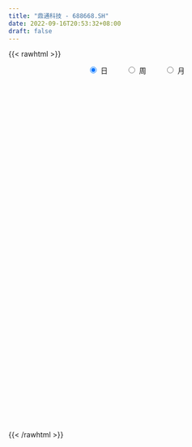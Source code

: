 ```yaml
---
title: "鼎通科技 - 688668.SH"
date: 2022-09-16T20:53:32+08:00
draft: false
---
```

{{< rawhtml >}}
    <div style="text-align: center">
        <label style="padding: 1rem;"><input style="margin-right: .5rem" type="radio" name="period" value="D" checked onclick="period_change(this)">日</label>
        <label style="padding: 1rem;"><input style="margin-right: .5rem" type="radio" name="period" value="W" onclick="period_change(this)">周</label>
        <label style="padding: 1rem;"><input style="margin-right: .5rem" type="radio" name="period" value="M" onclick="period_change(this)">月</label>
    </div>
    <div id="chart" style="height: 700px;"></div> 
    <script type="text/javascript">
        const D_v = [145122.65,93585.83,62019.54,53162.4,34388.69,33060.79,30706.55,27018.49,20507.28,26246.26,33370.09,24037.16,24229.7,14484.3,20289.39,13429.51,15508.0,17432.18,18659.16,14167.58,14327.51,11096.81,10572.85,12811.84,10225.63,12090.69,8322.23,6917.54,8789.39,15206.15,15640.57,9820.83,8409.15,6568.15,6317.86,6107.04,6358.06,7517.74,7325.79,15911.04,9802.06,18088.94,18928.73,11488.07,12019.08,10385.95,14439.48,19544.04,20150.3,13022.64,12004.23,7930.29,5377.36,5796.93,4470.65,4436.09,6532.77,5084.19,8652.08,6428.6,8062.96,4140.53,4553.81,4393.25,7977.29,4717.38,3339.2,5134.56,8663.01,5322.17,3971.37,7231.64,3795.81,4719.77,3887.78,2841.39,2925.89,5851.5,25486.78,19701.55,7102.54,6532.18,6865.94,5963.09,9500.52,10792.06,14017.15,9067.14,8237.8,25553.36,16052.08,39774.68,26230.24,18526.12,23816.44,25048.39,13053.99,12870.87,11890.29,22683.59,13143.89,15862.34,8919.2,22641.07,10718.96,21252.58,14189.07,35474.57,25895.71,18327.47,14526.64,14709.38,11309.69,11596.36,22505.4,9703.03,10993.06,7054.02,7285.58,21389.52,14941.16,10942.7,10616.87,10091.62,16691.9,18478.14,14959.39,17195.78,17051.58,13470.56,18497.08,32105.63,43637.21,34595.19,35136.75,24756.4,22284.56,20551.31,12650.14,13550.14,7755.48,14970.24,15998.33,12828.78,9951.4,12278.96,11228.13,7830.85,18542.91,19820.72,13673.38,15723.0,7711.92,7332.79,5551.98,7839.48,9493.18,4558.2,4493.11,3417.83,8165.81,7041.98,4899.98,4846.31,9803.19,5703.56,4219.94,6341.74,4414.35,11317.23,15234.55,5768.35,3183.78,4128.56,3267.43,2755.55,3199.74,4552.65,2840.84,3448.09,4337.84,2591.6,4615.16,4898.6,5564.18,4688.57,5975.94,3992.74,2856.11,3791.63,4350.22,3122.27,5560.82,5697.64,4487.38,3673.83,5900.92,14543.02,15053.74,10994.88,16329.78,9394.91,11837.87,5412.24,3446.64,6362.14,3752.52,10147.41,15243.7,6156.11,7650.6,5904.77,4262.52,5530.0,5707.95,9810.27,10905.31,45897.75,42424.7,35648.93,30711.32,16405.24,20584.08,23688.42,20387.94,20541.41,28340.84,18148.81,25800.96,15523.43,15563.99,11533.33,18903.22,30535.51,16029.33,10648.38,16910.04,10441.29,12923.36,6429.53,6583.52,6377.4,9356.18,7842.58,6807.15,22913.91,22170.73,13879.56,19931.73,15272.69,19105.55,15864.8,14426.7,10381.91,18647.99,15274.03,10723.26,9614.62,15440.52,16210.59,18797.91,14205.17,11709.6,12996.4,8926.6,8586.94,7517.51,7018.87,4860.18,8886.78,5755.1,7617.21,12498.76,26859.06,12444.56,18695.47,10942.95,5863.36,7784.85,15228.0,9580.71,7095.24,7033.06,10103.38,8578.66,4715.25,5521.63,9962.86,7398.79,7143.56,9423.79,8866.41,8449.81,11852.18,11444.62,9119.71,13563.82,8513.8,9766.13,16184.95,8102.19,6084.75,6046.25,5119.93,4781.18,5169.48,3958.79,3569.42,3927.98,6219.78,5785.75,4991.01,5884.12,5186.54,14279.23,9299.11,8797.03,5186.57,9001.27,11568.65,12829.38,8650.15,8481.99,7872.96,10659.15,8739.79,8694.79,5524.77,9291.93,11522.12,6156.28,5409.8,7610.72,9037.95,9992.47,6487.72,8282.32,8802.27,7277.07,5158.99,5358.84,7955.99,9579.29,10296.89,10636.03,7736.94,7837.9,8884.57,8577.67,10342.46,18987.32,16036.17,10826.53,6533.79,20232.51,10007.97,9547.52,7765.09,9275.58,5529.49,10176.25,10162.3,7035.4,16752.3,21960.78,9254.19,12184.06,15429.27,16138.9,15440.69,8305.38,8002.41,8792.49,5912.68,6597.2,13561.11,9313.91,14756.6,10791.65,13750.34,12847.62,5937.15,5796.84,7023.61,4658.82,6651.11,4967.06,6530.87,6429.81,9442.61,9204.63,9961.01,18095.39,20717.48,11647.13,14729.24,9802.06,6070.34,6482.72,5414.98,8961.7,11101.34,12922.21,7353.58,8573.29,6876.57,7423.81,12331.52,11183.99,7069.21,13569.44,9325.49,9290.82,10540.87,8732.8,5886.54,11814.5,7249.47,5386.46,5890.96,5225.97,4911.05,15290.68,10574.3]
const D_histogram = [0.0,-0.4141766382,-0.815130111,-1.1944917194,-1.4541095754,-1.6606793352,-1.6770724335,-1.5817101001,-1.4132284046,-1.16751372,-0.8702089545,-0.6901019745,-0.6072753355,-0.4792517304,-0.4701936535,-0.4361866589,-0.4364703125,-0.3168381458,-0.132699657,0.0033858473,0.1475216691,0.2288226002,0.3036087988,0.3180069794,0.3211553138,0.3737913412,0.4091617174,0.4226272859,0.3983580224,0.4943913373,0.5575586727,0.5266210468,0.4760505547,0.4192077723,0.3566289132,0.3382329914,0.3304927528,0.3699270911,0.4634607838,0.5498436771,0.5551254421,0.6254569704,0.6197670806,0.6176446219,0.6273106885,0.5601043089,0.5733212222,0.6151628541,0.583282041,0.4895808387,0.3245518639,0.1642088768,0.0812045255,0.0355244372,0.0008740696,-0.0001597567,0.0441818852,0.0653992288,0.1040465891,0.1424211715,0.1157472058,0.0858126207,0.0347863264,0.0082354699,-0.034786772,-0.0800547863,-0.1024769164,-0.1066180116,-0.0509775734,0.0035943046,0.0482457232,0.0523196952,0.0478584676,0.0088162025,-0.0268998617,-0.0368995166,-0.0525085068,-0.0119831425,0.1656518452,0.2204239039,0.2318284714,0.2296029681,0.1967297476,0.1586855463,0.1656198323,0.101087396,0.0989362931,0.0808886792,0.1072460017,0.1655529381,0.2098189204,0.3739499764,0.3874119293,0.3074014259,0.3401383063,0.3651086774,0.3275486386,0.2890324051,0.2570207584,0.1338136893,0.0629854413,0.0464255468,-0.0291696772,0.0211681911,0.0367087061,0.1329252035,0.1537456678,0.2439301768,0.3269965966,0.3137097429,0.3095732884,0.2015551814,0.0846833008,-0.0171262841,-0.217076318,-0.322696315,-0.4529027135,-0.486000532,-0.5019767326,-0.3271885473,-0.2307883589,-0.212936581,-0.1745684891,-0.2206811065,-0.1132459719,-0.112140479,-0.0587818518,0.001690497,0.0577040855,0.1097696952,0.1404268197,0.3031571656,0.5617830801,0.8701437007,1.3963837656,1.5912664332,1.6297118311,1.4552473598,1.2278306866,1.0880285941,0.9409818959,0.7987872218,0.8777800051,0.763158969,0.4899722908,0.0942278229,-0.232081881,-0.321737989,0.1329331221,0.4432386868,0.3541350392,0.2036244753,0.0054585643,-0.2134774048,-0.2656276447,-0.453045899,-0.7054556934,-0.8242171517,-0.8740805516,-0.8876410346,-1.0799301004,-1.0641001501,-1.0221670869,-1.0281974137,-0.7055281104,-0.5705818103,-0.5590702883,-0.6638214642,-0.7527530241,-0.8904855564,-0.9876526952,-0.9907845518,-1.0193465626,-1.0721524926,-0.9530618731,-0.816454379,-0.6601280872,-0.6378934357,-0.564761245,-0.5714021731,-0.5389626776,-0.5482326503,-0.6138186613,-0.5330904013,-0.5155581186,-0.331248806,-0.3097752363,-0.3193078116,-0.2972691798,-0.3682391801,-0.2044896925,-0.0504356792,0.1687144889,0.2629923477,0.3800365467,0.4271290431,0.5041543606,0.8519393116,1.1769502593,1.4309525391,1.3360536483,1.1035337864,1.0707601489,0.9078286658,0.7125466138,0.6223871468,0.5031450391,0.6592344353,0.7746329437,0.6927008702,0.7546453252,0.6854597003,0.5738012271,0.556215256,0.5015197696,0.562496898,0.7214911163,1.272089532,1.6662327937,2.1541955536,2.0680341493,1.9689941877,1.8804552443,1.3540444386,0.7895678595,0.321559214,-0.2715062491,-0.5551440492,-0.8080321724,-0.9544345517,-1.1920841814,-1.339010092,-1.6218965067,-1.9497763222,-1.9108918599,-1.8446644333,-1.5269937045,-1.2365651979,-0.9041421649,-0.726689144,-0.5991312426,-0.5790054971,-0.6648802746,-0.6905616473,-0.7751503261,-0.3914058292,-0.0166940259,0.2657427503,0.7027609028,0.7992564346,0.7762707711,0.8935359813,0.8805638227,0.6659335887,0.6645787758,0.3870241288,0.1721060136,-0.0182057041,-0.2124327847,-0.6307443535,-0.7219706204,-0.5111373253,-0.3729459652,-0.4130383371,-0.6403281185,-0.912224839,-0.8466652833,-0.8148851659,-0.7204848845,-0.8517944072,-0.8292082778,-0.8824032729,-1.0542396836,-1.2124462645,-1.2412866896,-1.3187190023,-1.3723179405,-1.2601749493,-1.003120467,-0.8655382867,-0.702779434,-0.4022589614,-0.2963487826,0.0254077412,0.1119777969,0.2307772136,0.3521747169,0.4367634601,0.3403272152,0.1838472885,0.0453803045,-0.1646241848,-0.3589434013,-0.439891141,-0.2454227092,-0.1068583322,-0.0639605932,-0.093338667,0.0845383838,0.4179013574,0.5916139129,0.6822475677,0.7770441414,0.8849402875,0.8829693812,0.7764034254,0.7063753043,0.6140843365,0.6050898361,0.6876014604,0.5560932909,0.3101079734,0.111134254,0.103689767,-0.2392121049,-0.5179426394,-0.6155771905,-0.5829722719,-0.3970023087,0.0919535927,0.4329053772,0.5652282646,0.5540945107,0.4842745016,0.2219595989,-0.0711810873,-0.1230537931,-0.3525565374,-0.0053690046,0.2275162649,0.3466761785,0.3313589935,0.4124058747,0.529518019,0.6261511888,0.6875013225,0.9063867513,0.9526487145,0.9422767704,0.8826785093,0.7901476995,0.6787487646,0.3741069631,0.1057748282,0.2211943116,0.2687296984,0.211900025,0.1515029235,0.2620837997,0.5729917411,0.9950474171,1.0437316949,0.8675029139,0.6322306408,0.7690656528,0.7128368071,0.5350076556,0.275662786,0.1307166555,0.0545629981,0.0170985742,-0.0892795307,-0.1335158382,0.1701451653,0.2505296157,0.2582977148,0.1308488097,-0.3659771897,-0.3220527065,-0.1124343833,-0.0643271281,-0.1715194362,0.0071220167,0.1864208115,0.1310312325,0.1972681522,0.0760784503,0.3190345348,0.7231600023,0.7919317025,0.9878009141,0.9681009471,0.896990095,0.995726687,0.961816849,0.7447966775,0.5605316639,0.5302614813,0.475636954,0.6608831556,0.6668083424,0.4302346875,-0.1760169664,-0.7954461581,-1.2969528548,-1.2804873738,-1.091750371,-0.8088242677,-0.7198046568,-0.9889205029,-1.1898167836,-1.0864605021,-0.8170444585,-0.6293904432,-0.8549357662,-1.0672328611,-0.9864397478,-1.1897993288,-1.4966231177,-1.7422254524,-1.8413503419,-1.8226803134,-1.9484504626,-1.825696133,-1.5692288046,-1.3402906958,-1.0105567378,-0.6964454939,-0.5276205394,-0.453038509,-0.3044716408,-0.2129913501,-0.4583540546,-0.5205831464]
const D_fast = [0.0,-0.5177207977,-1.1224567982,-1.8004413366,-2.4235865864,-3.04532618,-3.4809873866,-3.7810525783,-3.965877984,-4.0120417293,-3.9322892025,-3.9247077161,-3.993699911,-3.9854892384,-4.0939795749,-4.1690192451,-4.2784204767,-4.2379978465,-4.0870342719,-3.9501023058,-3.7690860668,-3.6305794855,-3.4798910873,-3.3859911618,-3.3025539989,-3.1564701363,-3.0188093307,-2.8996869408,-2.8243666986,-2.6047355494,-2.4021785458,-2.3014609101,-2.2330187634,-2.1850596028,-2.1584812336,-2.0923189075,-2.0174359579,-1.8855198468,-1.6761209582,-1.4522771456,-1.3082140201,-1.0815182492,-0.9322663689,-0.7799776721,-0.6134839334,-0.5406642357,-0.3841170169,-0.1884846715,-0.0745449744,-0.045850967,-0.1297419758,-0.2490327437,-0.3117359636,-0.3485349426,-0.3829667929,-0.3840405583,-0.328653445,-0.2910862943,-0.2264272867,-0.1524474115,-0.1501845757,-0.1586660056,-0.2009957183,-0.2254877073,-0.2772066422,-0.3424883531,-0.3905297123,-0.4213253104,-0.3784292655,-0.3229588114,-0.266245962,-0.2490920661,-0.2415886769,-0.2784268913,-0.3208679209,-0.340092455,-0.368828572,-0.3312989933,-0.1122510442,-0.0023730096,0.0669886758,0.1221639145,0.138473131,0.1401003162,0.1884395602,0.149178973,0.1717619434,0.1739364992,0.2271053221,0.3268004931,0.4235212055,0.6811397556,0.7914546908,0.7882945439,0.9060660009,1.0223135413,1.0666406622,1.10038253,1.1326260728,1.042872426,0.9877905384,0.9828370305,0.8999493873,0.9555793034,0.9802969949,1.1097447931,1.1690016745,1.3201687276,1.4849842966,1.5501248786,1.6233817463,1.5657524346,1.4700513792,1.3639602232,1.1097411099,0.9234470341,0.6800149572,0.5254170057,0.383946622,0.4769376704,0.5156407691,0.4802584017,0.4749843714,0.3737014774,0.452825119,0.4258954922,0.4645586565,0.5254536295,0.5958932394,0.6754012729,0.7411651023,0.9796847396,1.3787564242,1.9046529699,2.7799889762,3.3726882521,3.8185616078,4.0079089764,4.0874499749,4.219655031,4.3078538067,4.3653559381,4.6637937226,4.7399624288,4.5892688233,4.2170813111,3.8327511369,3.6626605317,4.1505649233,4.5716801597,4.5711102719,4.4715058268,4.274704557,4.0023992367,3.8838420856,3.5831623565,3.1543886388,2.8295728926,2.5611893548,2.3257186131,1.8634470222,1.613251935,1.3996432265,1.1365635462,1.2828508219,1.2751516695,1.1468956194,0.8761890774,0.5990692615,0.2387153401,-0.1053649725,-0.3561929671,-0.6395916185,-0.9604356716,-1.0796105204,-1.1471166211,-1.155822351,-1.2930610585,-1.3611191791,-1.5106106504,-1.6129118243,-1.7592399596,-1.9782806359,-2.0308249762,-2.1421822232,-2.0406851121,-2.0966553514,-2.1860148797,-2.2382935428,-2.4013233382,-2.2886962737,-2.1472511802,-1.8859223898,-1.7258964442,-1.5138431085,-1.3599683513,-1.1569044436,-0.5961346647,0.0231138477,0.6348542623,0.8739687836,0.9173323683,1.152248768,1.2162744514,1.1991290528,1.2645663725,1.2711105246,1.5920085296,1.9010652739,1.992308418,2.2429142043,2.3450935045,2.376885338,2.4983531809,2.569037637,2.7706389899,3.1100059873,3.9786267859,4.789328246,5.8158398943,6.2466870273,6.6398956127,7.0214704803,6.8335707843,6.4664861701,6.0788673281,5.4179253027,4.9955014903,4.540605324,4.1555943068,3.6199236317,3.1382451981,2.4498846567,1.6345607607,1.195722258,0.8007835763,0.736705879,0.7179930861,0.8243805779,0.8201613128,0.7979364035,0.6733107748,0.4212159287,0.222894144,-0.0554821162,0.2304109234,0.6009492202,0.9498216839,1.5625300622,1.8588397026,2.029921732,2.3705709375,2.5777397345,2.5295928977,2.6943827788,2.5135841639,2.3416925521,2.1468294084,1.8994941316,1.3234964745,1.0517775525,1.1348265162,1.179781385,1.0364294288,0.6490576178,0.1491046876,0.0029979225,-0.1689432516,-0.2546641914,-0.5989223158,-0.7836382558,-1.0574340692,-1.4928304008,-1.9541485478,-2.2933106453,-2.7004227086,-3.097101132,-3.3000018781,-3.2937275125,-3.3725299039,-3.3854659097,-3.1855101774,-3.1536871942,-2.8255787351,-2.7110142303,-2.5345205102,-2.3250793277,-2.1312997194,-2.1426541606,-2.2531722651,-2.380294173,-2.6314547085,-2.9155097753,-3.1064303003,-2.9733175458,-2.8614677518,-2.8345601611,-2.8872729016,-2.688261255,-2.250422942,-1.9288069083,-1.6676113616,-1.3785537525,-1.0494225345,-0.8306510955,-0.7431161949,-0.6365504899,-0.5753203736,-0.433042415,-0.1786304256,-0.1711152723,-0.3395735965,-0.5107637525,-0.4922857977,-0.8949906959,-1.3032068902,-1.5547357389,-1.6678738882,-1.5811545022,-1.0692102027,-0.6200320739,-0.3464021203,-0.2190122465,-0.1677636303,-0.3745886332,-0.6855245912,-0.7681607453,-1.085802624,-0.7399573423,-0.4501930066,-0.2443640483,-0.176841485,0.0073068649,0.2567985139,0.5099694809,0.7431949453,1.1886770618,1.4731012038,1.6982984522,1.8593698184,1.9643759335,2.0226641898,1.8115491291,1.5696607011,1.7403787624,1.8550965739,1.8512419067,1.8287205361,2.0048223622,2.4589782388,3.1297957691,3.4394129707,3.4800599181,3.4028453052,3.7319467304,3.8539270865,3.8098498489,3.6194206758,3.5071537091,3.4446408012,3.411451021,3.2827530333,3.2051377663,3.5513350612,3.6943519154,3.7666944432,3.6719577406,3.0836374438,3.0470487503,3.2285584776,3.2605839509,3.1105117838,3.2909337408,3.5168377385,3.4942059676,3.6097599253,3.507589836,3.8303045543,4.4152200223,4.6819746481,5.1247940882,5.347119358,5.5002560296,5.8479242934,6.0544686676,6.0236476655,5.9795155679,6.0818107557,6.1460954668,6.4965624574,6.6691897297,6.5401747467,5.8899188512,5.07162812,4.2458832095,3.9422268471,3.8580262572,3.9387462935,3.8478147403,3.3314687685,2.8331182918,2.6648594477,2.7300143768,2.7603207813,2.3210415167,1.8419362066,1.6761193829,1.1753099697,0.4943304013,-0.1868282964,-0.7462907714,-1.1832908213,-1.7961735861,-2.1298432897,-2.2656831625,-2.3718177276,-2.2947229541,-2.1547230836,-2.1178032639,-2.1564808609,-2.0840319028,-2.0457994496,-2.4057506677,-2.5981255461]
const D_slow = [0.0,-0.1035441595,-0.3073266873,-0.6059496171,-0.969477011,-1.3846468448,-1.8039149532,-2.1993424782,-2.5526495793,-2.8445280093,-3.062080248,-3.2346057416,-3.3864245755,-3.5062375081,-3.6237859214,-3.7328325862,-3.8419501643,-3.9211597007,-3.954334615,-3.9534881531,-3.9166077359,-3.8594020858,-3.7834998861,-3.7039981412,-3.6237093128,-3.5302614775,-3.4279710481,-3.3223142266,-3.222724721,-3.0991268867,-2.9597372185,-2.8280819568,-2.7090693181,-2.6042673751,-2.5151101468,-2.4305518989,-2.3479287107,-2.2554469379,-2.139581742,-2.0021208227,-1.8633394622,-1.7069752196,-1.5520334495,-1.397622294,-1.2407946219,-1.1007685446,-0.9574382391,-0.8036475256,-0.6578270153,-0.5354318057,-0.4542938397,-0.4132416205,-0.3929404891,-0.3840593798,-0.3838408624,-0.3838808016,-0.3728353303,-0.3564855231,-0.3304738758,-0.2948685829,-0.2659317815,-0.2444786263,-0.2357820447,-0.2337231772,-0.2424198702,-0.2624335668,-0.2880527959,-0.3147072988,-0.3274516922,-0.326553116,-0.3144916852,-0.3014117614,-0.2894471445,-0.2872430939,-0.2939680593,-0.3031929384,-0.3163200651,-0.3193158508,-0.2779028895,-0.2227969135,-0.1648397956,-0.1074390536,-0.0582566167,-0.0185852301,0.022819728,0.048091577,0.0728256502,0.09304782,0.1198593205,0.161247555,0.2137022851,0.3071897792,0.4040427615,0.480893118,0.5659276946,0.6572048639,0.7390920236,0.8113501249,0.8756053144,0.9090587368,0.9248050971,0.9364114838,0.9291190645,0.9344111123,0.9435882888,0.9768195897,1.0152560066,1.0762385508,1.1579877,1.2364151357,1.3138084578,1.3641972532,1.3853680784,1.3810865074,1.3268174279,1.2461433491,1.1329176707,1.0114175377,0.8859233546,0.8041262177,0.746429128,0.6931949828,0.6495528605,0.5943825839,0.5660710909,0.5380359712,0.5233405082,0.5237631325,0.5381891539,0.5656315777,0.6007382826,0.676527574,0.816973344,1.0345092692,1.3836052106,1.7814218189,2.1888497767,2.5526616166,2.8596192883,3.1316264368,3.3668719108,3.5665687163,3.7860137175,3.9768034598,4.0992965325,4.1228534882,4.0648330179,3.9843985207,4.0176318012,4.1284414729,4.2169752327,4.2678813515,4.2692459926,4.2158766414,4.1494697303,4.0362082555,3.8598443322,3.6537900443,3.4352699064,3.2133596477,2.9433771226,2.6773520851,2.4218103134,2.1647609599,1.9883789323,1.8457334798,1.7059659077,1.5400105416,1.3518222856,1.1292008965,0.8822877227,0.6345915847,0.3797549441,0.1117168209,-0.1265486473,-0.3306622421,-0.4956942639,-0.6551676228,-0.7963579341,-0.9392084773,-1.0739491467,-1.2110073093,-1.3644619746,-1.497734575,-1.6266241046,-1.7094363061,-1.7868801152,-1.8667070681,-1.941024363,-2.033084158,-2.0842065812,-2.096815501,-2.0546368787,-1.9888887918,-1.8938796552,-1.7870973944,-1.6610588042,-1.4480739763,-1.1538364115,-0.7960982767,-0.4620848647,-0.1862014181,0.0814886191,0.3084457856,0.486582439,0.6421792257,0.7679654855,0.9327740943,1.1264323302,1.2996075478,1.4882688791,1.6596338042,1.803084111,1.9421379249,2.0675178673,2.2081420919,2.3885148709,2.7065372539,3.1230954523,3.6616443407,4.1786528781,4.670901425,5.1410152361,5.4795263457,5.6769183106,5.7573081141,5.6894315518,5.5506455395,5.3486374964,5.1100288585,4.8120078131,4.4772552901,4.0717811634,3.5843370829,3.1066141179,2.6454480096,2.2636995835,1.954558284,1.7285227428,1.5468504568,1.3970676461,1.2523162719,1.0860962032,0.9134557914,0.7196682099,0.6218167526,0.6176432461,0.6840789337,0.8597691594,1.059583268,1.2536509608,1.4770349561,1.6971759118,1.863659309,2.029804003,2.1265600351,2.1695865385,2.1650351125,2.1119269163,1.954240828,1.7737481729,1.6459638415,1.5527273502,1.4494677659,1.2893857363,1.0613295266,0.8496632058,0.6459419143,0.4658206932,0.2528720914,0.0455700219,-0.1750307963,-0.4385907172,-0.7417022833,-1.0520239557,-1.3817037063,-1.7247831914,-2.0398269288,-2.2906070455,-2.5069916172,-2.6826864757,-2.783251216,-2.8573384117,-2.8509864764,-2.8229920272,-2.7652977238,-2.6772540445,-2.5680631795,-2.4829813757,-2.4370195536,-2.4256744775,-2.4668305237,-2.556566374,-2.6665391593,-2.7278948366,-2.7546094196,-2.7705995679,-2.7939342347,-2.7727996387,-2.6683242994,-2.5204208212,-2.3498589292,-2.1555978939,-1.934362822,-1.7136204767,-1.5195196203,-1.3429257943,-1.1894047101,-1.0381322511,-0.866231886,-0.7272085633,-0.6496815699,-0.6218980064,-0.5959755647,-0.6557785909,-0.7852642508,-0.9391585484,-1.0849016164,-1.1841521935,-1.1611637954,-1.0529374511,-0.9116303849,-0.7731067572,-0.6520381318,-0.5965482321,-0.6143435039,-0.6451069522,-0.7332460866,-0.7345883377,-0.6777092715,-0.5910402268,-0.5082004785,-0.4050990098,-0.2727195051,-0.1161817079,0.0556936228,0.2822903106,0.5204524892,0.7560216818,0.9766913091,1.174228234,1.3439154252,1.4374421659,1.463885873,1.5191844509,1.5863668755,1.6393418817,1.6772176126,1.7427385625,1.8859864978,2.1347483521,2.3956812758,2.6125570042,2.7706146644,2.9628810776,3.1410902794,3.2748421933,3.3437578898,3.3764370537,3.3900778032,3.3943524467,3.3720325641,3.3386536045,3.3811898958,3.4438222998,3.5083967285,3.5411089309,3.4496146335,3.3691014568,3.340992861,3.324911079,3.2820312199,3.2838117241,3.330416927,3.3631747351,3.4124917732,3.4315113857,3.5112700194,3.69206002,3.8900429456,4.1369931741,4.3790184109,4.6032659346,4.8521976064,5.0926518186,5.278850988,5.418983904,5.5515492743,5.6704585128,5.8356793017,6.0023813873,6.1099400592,6.0659358176,5.8670742781,5.5428360644,5.2227142209,4.9497766282,4.7475705612,4.567619397,4.3203892713,4.0229350754,3.7513199499,3.5470588353,3.3897112245,3.1759772829,2.9091690676,2.6625591307,2.3651092985,1.9909535191,1.555397156,1.0950595705,0.6393894922,0.1522768765,-0.3041471567,-0.6964543579,-1.0315270318,-1.2841662163,-1.4582775897,-1.5901827246,-1.7034423518,-1.779560262,-1.8328080995,-1.9473966132,-2.0775423998]
const D_data = [['2020-12-21', 40.44, 44.89, 39.48, 49.99],['2020-12-22', 41.05, 38.4, 38.2, 42.16],['2020-12-23', 36.2, 35.83, 34.99, 37.19],['2020-12-24', 35.5, 33.11, 32.58, 35.83],['2020-12-25', 32.98, 31.7, 31.7, 33.75],['2020-12-28', 31.16, 29.68, 29.46, 31.54],['2020-12-29', 29.9, 29.89, 29.15, 31.7],['2020-12-30', 29.55, 29.91, 29.36, 30.6],['2020-12-31', 29.91, 30.0, 29.74, 30.67],['2021-01-04', 29.9, 30.67, 29.9, 31.1],['2021-01-05', 30.62, 31.55, 30.02, 31.94],['2021-01-06', 31.1, 30.3, 29.9, 31.13],['2021-01-07', 30.2, 28.8, 28.49, 30.84],['2021-01-08', 28.8, 29.01, 27.8, 29.43],['2021-01-11', 28.5, 27.0, 26.83, 28.99],['2021-01-12', 27.17, 26.54, 26.25, 27.26],['2021-01-13', 26.45, 25.31, 25.0, 26.54],['2021-01-14', 25.4, 26.28, 25.2, 26.93],['2021-01-15', 26.07, 27.17, 26.07, 27.73],['2021-01-18', 27.2, 26.82, 26.68, 27.64],['2021-01-19', 26.87, 27.18, 26.82, 27.58],['2021-01-20', 27.0, 26.6, 26.5, 27.19],['2021-01-21', 26.92, 26.61, 26.58, 27.15],['2021-01-22', 26.61, 25.81, 25.63, 26.7],['2021-01-25', 25.57, 25.45, 25.19, 25.97],['2021-01-26', 25.55, 25.99, 25.53, 26.78],['2021-01-27', 25.68, 25.83, 25.31, 26.2],['2021-01-28', 25.67, 25.54, 25.45, 26.17],['2021-01-29', 25.92, 24.9, 24.53, 25.92],['2021-02-01', 24.9, 26.51, 24.56, 26.78],['2021-02-02', 26.66, 26.52, 26.36, 27.88],['2021-02-03', 26.43, 25.45, 25.39, 26.43],['2021-02-04', 25.68, 24.99, 24.5, 25.68],['2021-02-05', 25.15, 24.6, 24.57, 25.7],['2021-02-08', 24.99, 24.15, 24.11, 24.99],['2021-02-09', 24.16, 24.41, 24.16, 24.52],['2021-02-10', 24.46, 24.4, 24.25, 24.65],['2021-02-18', 24.78, 25.03, 24.62, 25.31],['2021-02-19', 25.1, 26.09, 25.0, 26.14],['2021-02-22', 26.23, 26.6, 25.8, 27.49],['2021-02-23', 26.58, 26.0, 25.81, 26.97],['2021-02-24', 26.01, 27.24, 25.97, 27.42],['2021-02-25', 27.25, 26.73, 26.7, 27.9],['2021-02-26', 26.2, 27.04, 26.01, 27.38],['2021-03-01', 26.91, 27.52, 26.91, 27.77],['2021-03-02', 27.71, 26.71, 26.61, 27.75],['2021-03-03', 26.71, 27.88, 26.51, 27.94],['2021-03-04', 28.0, 28.74, 27.51, 28.96],['2021-03-05', 28.81, 28.22, 28.12, 30.0],['2021-03-08', 28.38, 27.45, 27.45, 28.6],['2021-03-09', 27.49, 26.11, 25.98, 27.55],['2021-03-10', 26.41, 25.42, 25.37, 26.51],['2021-03-11', 25.5, 25.77, 25.38, 25.89],['2021-03-12', 25.64, 25.88, 25.6, 26.09],['2021-03-15', 25.7, 25.76, 25.31, 26.09],['2021-03-16', 25.74, 26.03, 25.55, 26.08],['2021-03-17', 25.97, 26.68, 25.9, 26.78],['2021-03-18', 26.7, 26.56, 26.36, 26.86],['2021-03-19', 26.3, 26.96, 26.12, 27.38],['2021-03-22', 27.25, 27.22, 27.0, 27.34],['2021-03-23', 27.22, 26.5, 26.29, 27.45],['2021-03-24', 26.37, 26.35, 26.25, 26.65],['2021-03-25', 26.11, 25.88, 25.88, 26.38],['2021-03-26', 25.94, 25.96, 25.67, 26.1],['2021-03-29', 26.11, 25.52, 25.44, 26.29],['2021-03-30', 25.52, 25.17, 25.11, 25.62],['2021-03-31', 25.15, 25.16, 24.94, 25.48],['2021-04-01', 25.3, 25.19, 24.64, 25.44],['2021-04-02', 25.19, 25.97, 25.11, 26.06],['2021-04-06', 25.97, 26.19, 25.68, 26.27],['2021-04-07', 26.04, 26.31, 25.97, 26.35],['2021-04-08', 26.4, 25.93, 25.79, 26.5],['2021-04-09', 25.86, 25.82, 25.62, 25.9],['2021-04-12', 25.84, 25.25, 25.2, 25.84],['2021-04-13', 25.68, 25.04, 24.91, 25.68],['2021-04-14', 25.06, 25.17, 24.81, 25.26],['2021-04-15', 25.21, 24.95, 24.78, 25.25],['2021-04-16', 24.98, 25.65, 24.93, 25.77],['2021-04-19', 25.96, 27.98, 25.6, 28.99],['2021-04-20', 27.7, 27.19, 27.14, 28.47],['2021-04-21', 27.0, 26.98, 26.71, 27.36],['2021-04-22', 26.82, 27.0, 26.82, 27.34],['2021-04-23', 26.86, 26.68, 26.52, 27.08],['2021-04-26', 26.33, 26.56, 26.06, 27.12],['2021-04-27', 26.5, 27.17, 26.2, 27.45],['2021-04-28', 27.18, 26.23, 26.17, 27.58],['2021-04-29', 26.9, 26.92, 26.76, 27.88],['2021-04-30', 26.85, 26.75, 26.35, 26.99],['2021-05-06', 26.62, 27.42, 26.52, 27.5],['2021-05-07', 27.25, 28.18, 27.23, 29.0],['2021-05-10', 28.45, 28.46, 27.61, 28.5],['2021-05-11', 29.0, 30.8, 28.8, 31.6],['2021-05-12', 30.5, 29.75, 29.47, 30.58],['2021-05-13', 29.53, 28.74, 28.39, 29.94],['2021-05-14', 28.88, 30.36, 28.66, 30.48],['2021-05-17', 30.37, 30.79, 29.3, 31.79],['2021-05-18', 30.7, 30.35, 30.01, 30.85],['2021-05-19', 30.33, 30.49, 29.56, 31.11],['2021-05-20', 30.23, 30.72, 30.02, 30.94],['2021-05-21', 30.8, 29.44, 29.11, 31.88],['2021-05-24', 29.51, 29.78, 28.88, 30.3],['2021-05-25', 29.26, 30.4, 29.05, 30.6],['2021-05-26', 30.02, 29.55, 29.12, 30.15],['2021-05-27', 29.14, 31.19, 29.14, 31.48],['2021-05-28', 31.11, 31.09, 30.52, 31.37],['2021-05-31', 31.96, 32.61, 31.5, 33.5],['2021-06-01', 32.61, 32.24, 31.85, 32.88],['2021-06-02', 32.27, 33.72, 32.27, 35.58],['2021-06-03', 34.7, 34.49, 34.01, 36.5],['2021-06-04', 33.73, 33.9, 33.58, 34.88],['2021-06-07', 33.75, 34.4, 33.25, 34.99],['2021-06-08', 34.8, 33.19, 32.55, 34.8],['2021-06-09', 32.53, 32.78, 32.01, 33.45],['2021-06-10', 32.51, 32.6, 32.09, 32.97],['2021-06-11', 32.58, 30.65, 30.21, 32.64],['2021-06-15', 30.63, 30.97, 30.22, 31.72],['2021-06-16', 30.97, 29.88, 29.7, 31.8],['2021-06-17', 29.9, 30.43, 29.86, 30.96],['2021-06-18', 30.51, 30.25, 29.7, 30.52],['2021-06-21', 29.9, 32.86, 29.6, 33.28],['2021-06-22', 33.5, 32.5, 32.11, 33.68],['2021-06-23', 32.28, 31.75, 31.56, 32.45],['2021-06-24', 31.95, 32.1, 31.38, 32.69],['2021-06-25', 32.13, 30.95, 30.5, 32.32],['2021-06-28', 30.84, 32.99, 30.61, 33.0],['2021-06-29', 33.01, 31.94, 31.72, 33.47],['2021-06-30', 31.94, 32.75, 31.7, 33.97],['2021-07-01', 32.75, 33.2, 32.15, 33.85],['2021-07-02', 33.0, 33.56, 32.9, 34.2],['2021-07-05', 33.61, 33.95, 32.16, 34.01],['2021-07-06', 33.79, 34.09, 33.18, 35.04],['2021-07-07', 33.75, 36.54, 33.28, 36.65],['2021-07-08', 36.18, 39.34, 36.18, 43.21],['2021-07-09', 38.5, 42.21, 38.44, 42.88],['2021-07-12', 41.5, 48.29, 41.5, 49.44],['2021-07-13', 49.8, 47.52, 46.0, 50.0],['2021-07-14', 47.5, 47.77, 47.48, 50.29],['2021-07-15', 47.89, 46.31, 45.2, 48.34],['2021-07-16', 46.0, 46.02, 45.68, 48.02],['2021-07-19', 48.0, 47.48, 45.67, 49.15],['2021-07-20', 48.9, 47.89, 46.66, 48.9],['2021-07-21', 47.88, 48.36, 47.6, 51.47],['2021-07-22', 49.32, 52.16, 47.77, 52.16],['2021-07-23', 52.98, 50.85, 50.01, 54.5],['2021-07-26', 50.0, 48.89, 48.4, 50.86],['2021-07-27', 49.79, 46.36, 46.1, 50.66],['2021-07-28', 46.35, 45.8, 45.0, 47.89],['2021-07-29', 45.95, 47.99, 45.04, 49.43],['2021-07-30', 47.49, 56.3, 47.19, 56.61],['2021-08-02', 58.0, 57.38, 55.01, 61.58],['2021-08-03', 57.37, 53.89, 53.43, 58.28],['2021-08-04', 53.18, 53.3, 51.71, 55.16],['2021-08-05', 53.25, 52.45, 51.06, 54.13],['2021-08-06', 51.99, 51.58, 50.12, 53.64],['2021-08-09', 51.57, 53.34, 50.4, 54.0],['2021-08-10', 53.5, 51.29, 51.05, 54.25],['2021-08-11', 50.58, 49.38, 48.28, 52.88],['2021-08-12', 49.68, 49.97, 49.2, 50.6],['2021-08-13', 49.88, 50.2, 49.85, 51.9],['2021-08-16', 49.0, 50.25, 48.88, 51.35],['2021-08-17', 50.25, 47.1, 46.59, 51.6],['2021-08-18', 47.1, 48.77, 47.1, 49.86],['2021-08-19', 49.44, 48.78, 48.09, 49.44],['2021-08-20', 49.3, 47.78, 46.48, 49.55],['2021-08-23', 48.78, 52.36, 47.97, 53.58],['2021-08-24', 54.0, 51.01, 50.36, 54.0],['2021-08-25', 49.86, 49.66, 48.77, 51.0],['2021-08-26', 49.28, 47.69, 47.53, 49.59],['2021-08-27', 47.65, 47.0, 46.22, 48.8],['2021-08-30', 47.0, 45.29, 44.5, 47.58],['2021-08-31', 45.1, 44.55, 41.69, 45.6],['2021-09-01', 44.55, 44.77, 42.8, 45.65],['2021-09-02', 44.76, 43.63, 43.5, 45.2],['2021-09-03', 43.6, 42.3, 42.2, 44.51],['2021-09-06', 42.0, 43.82, 41.79, 43.89],['2021-09-07', 43.9, 43.99, 43.18, 44.4],['2021-09-08', 44.28, 44.38, 43.81, 45.08],['2021-09-09', 44.05, 42.58, 42.39, 44.28],['2021-09-10', 43.43, 42.89, 42.18, 43.78],['2021-09-13', 43.0, 41.49, 40.62, 43.0],['2021-09-14', 40.81, 41.46, 40.81, 42.23],['2021-09-15', 41.72, 40.4, 40.28, 41.79],['2021-09-16', 41.28, 38.84, 38.58, 41.28],['2021-09-17', 38.77, 40.05, 38.77, 40.44],['2021-09-22', 42.05, 38.88, 38.67, 42.05],['2021-09-23', 39.88, 40.94, 38.91, 41.84],['2021-09-24', 40.01, 38.95, 38.58, 41.37],['2021-09-27', 38.95, 38.08, 37.73, 39.41],['2021-09-28', 37.91, 37.99, 37.56, 39.22],['2021-09-29', 37.0, 36.14, 35.9, 37.81],['2021-09-30', 36.21, 38.81, 35.89, 38.9],['2021-10-08', 38.91, 39.15, 38.58, 40.36],['2021-10-11', 39.65, 40.73, 37.68, 41.17],['2021-10-12', 40.6, 39.9, 38.8, 41.71],['2021-10-13', 39.87, 40.74, 39.1, 41.19],['2021-10-14', 40.74, 40.37, 39.55, 41.75],['2021-10-15', 40.37, 41.21, 39.75, 42.0],['2021-10-18', 40.91, 46.08, 40.91, 48.0],['2021-10-19', 47.0, 48.25, 45.71, 49.45],['2021-10-20', 48.47, 49.84, 47.14, 49.85],['2021-10-21', 49.84, 46.92, 46.0, 49.84],['2021-10-22', 47.08, 45.24, 45.0, 47.85],['2021-10-25', 44.9, 47.89, 44.9, 48.84],['2021-10-26', 48.74, 46.55, 46.41, 49.5],['2021-10-27', 46.57, 45.88, 45.5, 47.63],['2021-10-28', 46.69, 47.04, 46.03, 48.07],['2021-10-29', 47.38, 46.66, 45.3, 47.38],['2021-11-01', 46.68, 50.8, 46.14, 51.66],['2021-11-02', 51.2, 51.75, 50.24, 55.03],['2021-11-03', 51.0, 50.13, 49.8, 53.87],['2021-11-04', 49.33, 52.66, 49.33, 53.13],['2021-11-05', 53.75, 51.8, 51.54, 53.99],['2021-11-08', 51.09, 51.53, 50.0, 52.24],['2021-11-09', 50.48, 53.08, 50.48, 53.98],['2021-11-10', 53.0, 53.13, 51.36, 54.78],['2021-11-11', 52.99, 55.33, 52.18, 56.38],['2021-11-12', 56.18, 58.0, 54.78, 58.28],['2021-11-15', 64.45, 66.0, 61.51, 69.6],['2021-11-16', 64.98, 68.2, 61.0, 68.99],['2021-11-17', 67.6, 73.79, 67.02, 81.0],['2021-11-18', 73.22, 69.94, 67.98, 75.64],['2021-11-19', 70.0, 71.53, 68.29, 72.99],['2021-11-22', 70.98, 73.4, 68.55, 74.8],['2021-11-23', 72.5, 68.3, 66.31, 74.0],['2021-11-24', 68.5, 66.52, 66.33, 70.85],['2021-11-25', 67.5, 66.19, 65.81, 70.33],['2021-11-26', 66.57, 62.58, 61.11, 67.19],['2021-11-29', 61.3, 64.55, 61.3, 64.73],['2021-11-30', 66.54, 63.71, 62.48, 66.55],['2021-12-01', 62.03, 64.0, 62.03, 66.35],['2021-12-02', 63.2, 61.66, 61.66, 65.99],['2021-12-03', 61.66, 61.4, 60.68, 63.5],['2021-12-06', 61.79, 57.95, 56.36, 61.79],['2021-12-07', 58.49, 54.84, 52.25, 58.62],['2021-12-08', 55.8, 57.58, 54.86, 57.98],['2021-12-09', 57.81, 57.11, 55.0, 57.86],['2021-12-10', 57.8, 60.3, 56.3, 61.28],['2021-12-13', 60.99, 60.8, 59.0, 61.5],['2021-12-14', 62.0, 62.42, 60.27, 63.26],['2021-12-15', 59.6, 61.44, 59.36, 63.11],['2021-12-16', 61.84, 61.32, 60.11, 62.27],['2021-12-17', 62.11, 60.09, 59.31, 62.11],['2021-12-20', 58.1, 58.25, 58.1, 61.22],['2021-12-21', 59.33, 58.3, 58.26, 59.59],['2021-12-22', 58.87, 56.79, 56.61, 58.87],['2021-12-23', 56.72, 63.1, 56.58, 65.0],['2021-12-24', 64.84, 64.97, 63.98, 67.97],['2021-12-27', 65.94, 65.79, 62.2, 66.0],['2021-12-28', 64.98, 70.18, 64.1, 71.66],['2021-12-29', 70.4, 68.1, 66.18, 71.84],['2021-12-30', 68.1, 67.6, 65.04, 68.59],['2021-12-31', 66.95, 70.48, 66.61, 71.35],['2022-01-04', 70.47, 70.07, 65.4, 71.0],['2022-01-05', 70.0, 67.8, 66.41, 70.0],['2022-01-06', 67.8, 70.7, 66.15, 72.0],['2022-01-07', 70.36, 67.2, 66.02, 71.95],['2022-01-10', 67.2, 67.18, 65.6, 68.88],['2022-01-11', 68.0, 66.76, 65.17, 68.98],['2022-01-12', 66.9, 65.88, 60.99, 66.9],['2022-01-13', 64.6, 61.36, 60.88, 65.76],['2022-01-14', 60.0, 63.8, 59.88, 66.0],['2022-01-17', 64.8, 67.66, 62.38, 68.04],['2022-01-18', 66.51, 67.57, 66.33, 70.63],['2022-01-19', 67.36, 65.5, 64.41, 68.64],['2022-01-20', 65.08, 62.2, 61.68, 65.8],['2022-01-21', 62.5, 59.83, 59.08, 63.0],['2022-01-24', 60.07, 62.93, 59.9, 63.85],['2022-01-25', 62.28, 62.21, 62.0, 64.8],['2022-01-26', 63.78, 62.8, 61.33, 64.11],['2022-01-27', 61.76, 59.29, 58.36, 63.38],['2022-01-28', 59.01, 60.27, 57.24, 61.88],['2022-02-07', 61.48, 58.54, 58.0, 64.0],['2022-02-08', 59.3, 55.62, 54.38, 59.76],['2022-02-09', 55.6, 53.9, 51.05, 55.6],['2022-02-10', 54.47, 53.9, 52.31, 55.5],['2022-02-11', 52.9, 51.8, 50.3, 53.8],['2022-02-14', 50.0, 50.44, 49.77, 51.98],['2022-02-15', 49.92, 51.35, 49.92, 52.17],['2022-02-16', 51.75, 52.95, 50.51, 53.0],['2022-02-17', 52.16, 51.43, 50.89, 52.85],['2022-02-18', 51.46, 51.56, 50.08, 52.78],['2022-02-21', 51.56, 53.71, 51.27, 53.78],['2022-02-22', 53.88, 51.69, 51.56, 53.88],['2022-02-23', 51.69, 55.04, 51.69, 55.8],['2022-02-24', 54.66, 52.85, 51.73, 55.66],['2022-02-25', 53.4, 53.55, 53.33, 54.86],['2022-02-28', 53.57, 54.08, 52.3, 54.38],['2022-03-01', 54.12, 54.12, 52.32, 54.94],['2022-03-02', 53.99, 51.77, 51.4, 54.17],['2022-03-03', 52.7, 50.19, 50.0, 52.7],['2022-03-04', 49.77, 49.36, 48.9, 51.99],['2022-03-07', 48.66, 47.12, 46.83, 50.11],['2022-03-08', 46.88, 45.65, 45.0, 48.22],['2022-03-09', 46.5, 45.63, 44.16, 46.87],['2022-03-10', 46.88, 48.73, 46.49, 49.29],['2022-03-11', 47.75, 48.4, 46.97, 48.97],['2022-03-14', 48.3, 47.23, 47.07, 49.49],['2022-03-15', 47.23, 45.9, 45.51, 47.9],['2022-03-16', 47.68, 48.5, 45.2, 48.75],['2022-03-17', 49.29, 51.65, 48.21, 54.27],['2022-03-18', 51.88, 51.06, 51.03, 53.32],['2022-03-21', 52.34, 50.9, 50.27, 53.22],['2022-03-22', 50.55, 51.72, 50.08, 52.93],['2022-03-23', 52.0, 52.81, 51.24, 54.46],['2022-03-24', 52.78, 52.17, 51.08, 53.0],['2022-03-25', 52.02, 51.0, 50.6, 53.51],['2022-03-28', 50.69, 51.37, 49.73, 52.5],['2022-03-29', 52.42, 51.0, 50.55, 52.88],['2022-03-30', 51.16, 52.1, 50.0, 52.68],['2022-03-31', 52.36, 53.83, 51.2, 54.22],['2022-04-01', 53.83, 51.4, 51.1, 53.83],['2022-04-06', 51.12, 49.19, 48.71, 51.12],['2022-04-07', 48.5, 48.65, 47.4, 49.67],['2022-04-08', 49.35, 50.49, 48.26, 50.8],['2022-04-11', 50.9, 45.19, 43.01, 50.9],['2022-04-12', 45.0, 43.9, 42.8, 45.62],['2022-04-13', 44.2, 44.57, 42.83, 47.23],['2022-04-14', 44.58, 45.4, 44.16, 46.74],['2022-04-15', 44.51, 47.36, 43.49, 47.8],['2022-04-18', 47.36, 52.7, 46.8, 52.95],['2022-04-19', 52.59, 53.15, 51.25, 54.97],['2022-04-20', 53.6, 52.08, 51.9, 54.59],['2022-04-21', 52.18, 50.94, 50.49, 53.57],['2022-04-22', 50.5, 50.3, 50.19, 52.18],['2022-04-25', 49.8, 47.18, 46.69, 49.8],['2022-04-26', 47.61, 45.26, 43.6, 48.54],['2022-04-27', 44.12, 47.18, 42.5, 47.25],['2022-04-28', 47.0, 43.9, 43.77, 47.0],['2022-04-29', 44.6, 51.2, 44.29, 51.78],['2022-05-05', 50.99, 51.33, 49.88, 54.42],['2022-05-06', 51.59, 51.0, 49.87, 52.28],['2022-05-09', 50.99, 49.79, 49.57, 52.13],['2022-05-10', 49.0, 51.41, 48.34, 52.28],['2022-05-11', 51.15, 52.73, 49.45, 53.58],['2022-05-12', 52.73, 53.49, 52.3, 55.49],['2022-05-13', 53.83, 54.0, 52.76, 54.7],['2022-05-16', 54.4, 57.4, 54.4, 58.49],['2022-05-17', 57.1, 56.76, 56.5, 59.79],['2022-05-18', 55.05, 57.0, 54.71, 57.94],['2022-05-19', 55.87, 57.05, 55.53, 57.78],['2022-05-20', 57.1, 57.05, 55.52, 58.19],['2022-05-23', 57.26, 57.03, 54.6, 57.76],['2022-05-24', 57.33, 54.1, 53.57, 57.33],['2022-05-25', 53.94, 53.4, 51.5, 54.7],['2022-05-26', 53.34, 58.14, 52.56, 58.54],['2022-05-27', 58.31, 58.15, 57.08, 59.48],['2022-05-30', 58.07, 57.24, 56.5, 59.23],['2022-05-31', 56.01, 57.26, 55.98, 57.92],['2022-06-01', 56.81, 59.95, 56.76, 60.97],['2022-06-02', 60.09, 64.2, 59.69, 64.46],['2022-06-06', 65.0, 68.5, 65.0, 70.0],['2022-06-07', 68.34, 66.24, 64.49, 69.87],['2022-06-08', 66.3, 64.2, 62.39, 66.59],['2022-06-09', 63.8, 63.33, 62.21, 64.52],['2022-06-10', 62.8, 68.7, 62.3, 70.48],['2022-06-13', 68.06, 67.53, 66.71, 69.9],['2022-06-14', 65.85, 66.33, 63.22, 67.53],['2022-06-15', 66.87, 64.92, 64.58, 69.25],['2022-06-16', 64.5, 65.9, 64.1, 67.88],['2022-06-17', 65.89, 66.72, 64.02, 68.5],['2022-06-20', 66.76, 67.41, 65.0, 69.42],['2022-06-21', 67.6, 66.61, 65.51, 69.06],['2022-06-22', 66.97, 67.37, 66.31, 68.92],['2022-06-23', 67.37, 72.93, 66.26, 73.44],['2022-06-24', 74.0, 71.83, 71.09, 76.47],['2022-06-27', 71.68, 71.86, 71.07, 73.47],['2022-06-28', 71.06, 70.5, 68.51, 72.17],['2022-06-29', 70.5, 64.58, 64.0, 71.47],['2022-06-30', 64.57, 70.34, 63.8, 71.6],['2022-07-01', 70.58, 73.41, 69.41, 74.71],['2022-07-04', 73.41, 72.49, 71.0, 74.5],['2022-07-05', 72.2, 70.76, 69.71, 73.49],['2022-07-06', 70.03, 74.94, 70.03, 75.8],['2022-07-07', 75.95, 76.47, 73.3, 76.98],['2022-07-08', 76.39, 74.47, 74.15, 78.5],['2022-07-11', 74.6, 76.64, 73.53, 77.88],['2022-07-12', 76.9, 74.74, 72.25, 78.5],['2022-07-13', 76.31, 80.29, 76.0, 80.45],['2022-07-14', 81.51, 85.0, 79.84, 85.54],['2022-07-15', 84.8, 83.23, 82.5, 88.59],['2022-07-18', 83.78, 86.83, 82.42, 87.5],['2022-07-19', 86.56, 86.0, 84.01, 88.38],['2022-07-20', 87.6, 86.5, 85.45, 87.8],['2022-07-21', 85.5, 90.14, 84.67, 90.99],['2022-07-22', 90.78, 90.15, 88.55, 91.5],['2022-07-25', 90.69, 88.6, 86.14, 90.69],['2022-07-26', 85.4, 89.21, 85.2, 91.0],['2022-07-27', 89.32, 91.78, 88.01, 92.98],['2022-07-28', 92.5, 92.45, 90.95, 94.47],['2022-07-29', 92.99, 97.09, 91.99, 97.49],['2022-08-01', 97.9, 96.74, 94.1, 98.0],['2022-08-02', 95.03, 94.38, 92.0, 96.73],['2022-08-03', 95.5, 88.43, 88.01, 97.49],['2022-08-04', 88.57, 85.4, 83.0, 89.6],['2022-08-05', 85.58, 83.81, 83.38, 87.46],['2022-08-08', 85.0, 88.72, 82.19, 90.39],['2022-08-09', 86.16, 91.21, 86.15, 92.98],['2022-08-10', 90.63, 93.6, 89.5, 93.99],['2022-08-11', 94.14, 92.23, 90.8, 94.4],['2022-08-12', 93.0, 87.2, 86.98, 93.5],['2022-08-15', 85.2, 86.5, 84.5, 89.93],['2022-08-16', 85.8, 89.69, 85.47, 91.49],['2022-08-17', 90.09, 92.54, 87.81, 93.0],['2022-08-18', 92.19, 92.67, 90.2, 96.5],['2022-08-19', 94.77, 87.26, 85.31, 96.0],['2022-08-22', 85.3, 85.9, 84.6, 87.8],['2022-08-23', 85.18, 88.79, 85.18, 89.69],['2022-08-24', 89.44, 84.38, 82.85, 89.97],['2022-08-25', 84.44, 80.93, 80.13, 85.88],['2022-08-26', 82.21, 79.15, 79.15, 83.5],['2022-08-29', 79.0, 78.8, 77.63, 82.34],['2022-08-30', 79.98, 78.71, 76.8, 80.64],['2022-08-31', 79.89, 75.15, 75.15, 80.0],['2022-09-01', 75.9, 76.73, 74.6, 78.58],['2022-09-02', 76.73, 78.0, 76.19, 79.68],['2022-09-05', 77.1, 77.68, 76.2, 81.64],['2022-09-06', 77.9, 79.35, 75.5, 80.43],['2022-09-07', 78.74, 80.02, 78.54, 82.32],['2022-09-08', 79.36, 78.8, 78.4, 81.67],['2022-09-09', 78.06, 77.65, 76.5, 79.65],['2022-09-13', 76.18, 78.63, 76.17, 79.51],['2022-09-14', 77.98, 78.1, 76.75, 79.9],['2022-09-15', 77.82, 72.92, 70.5, 78.65],['2022-09-16', 73.45, 73.7, 73.01, 75.89]]
const W_v = [388279.11,111293.11,122367.51,85318.24,62976.59,46345.48,55644.85,18782.96,14843.53,74218.84,76538.85,44131.45,29175.78,27579.15,29831.44,20320.99,20226.33,65688.99,49339.96,33791.16,124399.56,85547.13,71285.46,115139.4,74647.47,35035.69,67981.87,84376.79,142305.67,115379.16,65102.97,59832.25,64261.81,31935.95,28371.91,30482.78,39632.47,16616.21,19891.29,16228.69,14990.7,3122.27,25320.59,66316.33,30811.41,45102.59,36216.05,171087.94,113542.69,86570.52,93026.48,42755.1,69090.55,84054.33,58730.63,70786.9,56424.71,34038.44,78115.06,49399.87,37525.59,39450.63,49732.73,56130.89,27201.59,23461.72,16061.67,46563.21,49403.13,42910.43,17678.4,38538.66,34879.49,46205.14,35642.6,72616.32,42125.65,66087.03,68447.11,37610.16,62173.61,36264.04,34021.46,69625.64,42499.34,48912.12,44885.1,51459.42,36227.93,36002.0]
const W_histogram = [0.0,-0.1084900285,-0.2337344664,-0.4166270094,-0.5944826825,-0.72978496,-0.7907307219,-0.7936923814,-0.6377311035,-0.4361073082,-0.2007605448,-0.1807947473,-0.0782037286,-0.0617653113,-0.0355907884,-0.0148156825,0.0002435227,0.0875113252,0.1539989419,0.290417578,0.5107176595,0.5730457248,0.6957979596,0.9224306439,0.813455673,0.6798672854,0.6065044842,0.6952451047,1.2648111645,1.7941314473,2.3314834415,2.8799537064,2.7510513325,2.4112229814,1.8851386427,1.3702552259,0.6360950386,0.1391279621,-0.40233092,-0.8313325061,-1.1041993334,-1.2317506165,-1.1489606922,-0.810333447,-0.4938209141,0.0307656629,0.7258459268,1.9574802008,2.0217692538,1.8422740258,1.5202954679,1.179222427,1.1662051689,1.3970364169,1.2044652354,0.7462051737,0.1073623979,-0.3299857338,-1.1859776949,-1.7315725284,-1.9077554786,-2.2332074175,-2.4239365526,-2.2836811232,-2.1117024768,-1.8946866148,-1.7401013943,-1.7704592737,-1.5237360408,-1.2429925057,-1.0230091432,-0.6460928021,-0.1859090284,0.1783208449,0.7788061472,1.3952009079,1.5725365704,1.9142653752,2.1114792768,2.1697780847,2.6244021314,3.1801969713,3.7642960615,3.0365435133,2.5816173232,2.1031445427,1.1088117442,0.2849161825,-0.338557905,-1.032700101]
const W_fast = [0.0,-0.1356125356,-0.3192905902,-0.6063398855,-0.9328162292,-1.2505647466,-1.5091931891,-1.7105779439,-1.7140494418,-1.6214524737,-1.4362958465,-1.4615287358,-1.3784886492,-1.3774915597,-1.3602147339,-1.3431435487,-1.3280234628,-1.218877829,-1.1138904769,-0.9048674462,-0.5568879499,-0.3512984533,-0.0545967287,0.4026436166,0.4970325639,0.5334109977,0.6116743176,0.8742262142,1.7599950652,2.7378482098,3.8580710644,5.1265297559,5.685390215,5.9483676093,5.8935679313,5.721248321,5.1461118934,4.6839268074,4.0418851953,3.4050504826,2.856133822,2.4206448847,2.216194636,2.3522385194,2.5452958239,3.0775738165,3.9541155622,5.6751198864,6.2448512528,6.5259245313,6.5840198403,6.5377524062,6.8162864403,7.3963767925,7.5049219199,7.2332131516,6.6212109753,6.1013664101,4.9488800253,3.9703920597,3.3172702398,2.4335164466,1.6368031733,1.2061383218,0.8501913491,0.5935355574,0.3130954293,-0.1598772685,-0.2940880458,-0.3240926372,-0.3598615605,-0.1444684199,0.2692380967,0.6780481812,1.4732350204,2.438430008,3.0088998131,3.8291949617,4.5542786825,5.1550220115,6.2657465911,7.6165906738,9.1417637794,9.1731471096,9.3636252502,9.4109386055,8.693808743,7.9411422268,7.2330286632,6.2807114419]
const W_slow = [0.0,-0.0271225071,-0.0855561237,-0.1897128761,-0.3383335467,-0.5207797867,-0.7184624672,-0.9168855625,-1.0763183384,-1.1853451654,-1.2355353016,-1.2807339885,-1.3002849206,-1.3157262484,-1.3246239455,-1.3283278662,-1.3282669855,-1.3063891542,-1.2678894187,-1.1952850242,-1.0676056094,-0.9243441782,-0.7503946883,-0.5197870273,-0.316423109,-0.1464562877,0.0051698334,0.1789811095,0.4951839007,0.9437167625,1.5265876229,2.2465760495,2.9343388826,3.5371446279,4.0084292886,4.3509930951,4.5100168548,4.5447988453,4.4442161153,4.2363829888,3.9603331554,3.6523955013,3.3651553282,3.1625719665,3.0391167379,3.0468081537,3.2282696354,3.7176396856,4.223081999,4.6836505055,5.0637243724,5.3585299792,5.6500812714,5.9993403756,6.3004566845,6.4870079779,6.5138485774,6.4313521439,6.1348577202,5.7019645881,5.2250257184,4.6667238641,4.0607397259,3.4898194451,2.9618938259,2.4882221722,2.0531968236,1.6105820052,1.229647995,0.9188998685,0.6631475827,0.5016243822,0.4551471251,0.4997273363,0.6944288731,1.0432291001,1.4363632427,1.9149295865,2.4427994057,2.9852439269,3.6413444597,4.4363937025,5.3774677179,6.1366035962,6.782007927,7.3077940627,7.5849969988,7.6562260444,7.5715865681,7.3134115429]
const W_data = [['2020-12-25', 40.44, 31.7, 31.7, 49.99],['2020-12-31', 31.16, 30.0, 29.15, 31.7],['2021-01-08', 29.9, 29.01, 27.8, 31.94],['2021-01-15', 28.5, 27.17, 25.0, 28.99],['2021-01-22', 27.2, 25.81, 25.63, 27.64],['2021-01-29', 25.57, 24.9, 24.53, 26.78],['2021-02-05', 24.9, 24.6, 24.5, 27.88],['2021-02-10', 24.99, 24.4, 24.11, 24.99],['2021-02-19', 24.78, 26.09, 24.62, 26.14],['2021-02-26', 26.23, 27.04, 25.8, 27.9],['2021-03-05', 26.91, 28.22, 26.51, 30.0],['2021-03-12', 28.38, 25.88, 25.37, 28.6],['2021-03-19', 25.7, 26.96, 25.31, 27.38],['2021-03-26', 27.25, 25.96, 25.67, 27.45],['2021-04-02', 26.11, 25.97, 24.64, 26.29],['2021-04-09', 25.97, 25.82, 25.62, 26.5],['2021-04-16', 25.84, 25.65, 24.78, 25.84],['2021-04-23', 25.96, 26.68, 25.6, 28.99],['2021-04-30', 26.33, 26.75, 26.06, 27.88],['2021-05-07', 26.62, 28.18, 26.52, 29.0],['2021-05-14', 28.45, 30.36, 27.61, 31.6],['2021-05-21', 30.37, 29.44, 29.11, 31.88],['2021-05-28', 29.51, 31.09, 28.88, 31.48],['2021-06-04', 31.96, 33.9, 31.5, 36.5],['2021-06-11', 33.75, 30.65, 30.21, 34.99],['2021-06-18', 30.63, 30.25, 29.7, 31.8],['2021-06-25', 29.9, 30.95, 29.6, 33.68],['2021-07-02', 30.84, 33.56, 30.61, 34.2],['2021-07-09', 33.61, 42.21, 32.16, 43.21],['2021-07-16', 41.5, 46.02, 41.5, 50.29],['2021-07-23', 48.0, 50.85, 45.67, 54.5],['2021-07-30', 50.0, 56.3, 45.0, 56.61],['2021-08-06', 58.0, 51.58, 50.12, 61.58],['2021-08-13', 51.57, 50.2, 48.28, 54.25],['2021-08-20', 49.0, 47.78, 46.48, 51.6],['2021-08-27', 48.78, 47.0, 46.22, 54.0],['2021-09-03', 47.0, 42.3, 41.69, 47.58],['2021-09-10', 42.0, 42.89, 41.79, 45.08],['2021-09-17', 43.0, 40.05, 38.58, 43.0],['2021-09-24', 42.05, 38.95, 38.58, 42.05],['2021-09-30', 38.95, 38.81, 35.89, 39.41],['2021-10-08', 38.91, 39.15, 38.58, 40.36],['2021-10-15', 39.65, 41.21, 37.68, 42.0],['2021-10-22', 40.91, 45.24, 40.91, 49.85],['2021-10-29', 44.9, 46.66, 44.9, 49.5],['2021-11-05', 46.68, 51.8, 46.14, 55.03],['2021-11-12', 51.09, 58.0, 50.0, 58.28],['2021-11-19', 64.45, 71.53, 61.0, 81.0],['2021-11-26', 70.98, 62.58, 61.11, 74.8],['2021-12-03', 61.3, 61.4, 60.68, 66.55],['2021-12-10', 61.79, 60.3, 52.25, 61.79],['2021-12-17', 60.99, 60.09, 59.0, 63.26],['2021-12-24', 58.1, 64.97, 56.58, 67.97],['2021-12-31', 65.94, 70.48, 62.2, 71.84],['2022-01-07', 70.47, 67.2, 65.4, 72.0],['2022-01-14', 67.2, 63.8, 59.88, 68.98],['2022-01-21', 64.8, 59.83, 59.08, 70.63],['2022-01-28', 60.07, 60.27, 57.24, 64.8],['2022-02-11', 61.48, 51.8, 50.3, 64.0],['2022-02-18', 50.0, 51.56, 49.77, 53.0],['2022-02-25', 51.56, 53.55, 51.27, 55.8],['2022-03-04', 53.57, 49.36, 48.9, 54.94],['2022-03-11', 48.66, 48.4, 44.16, 50.11],['2022-03-18', 48.3, 51.06, 45.2, 54.27],['2022-03-25', 52.34, 51.0, 50.08, 54.46],['2022-04-01', 50.69, 51.4, 49.73, 54.22],['2022-04-08', 51.12, 50.49, 47.4, 51.12],['2022-04-15', 50.9, 47.36, 42.8, 50.9],['2022-04-22', 47.36, 50.3, 46.8, 54.97],['2022-04-29', 49.8, 51.2, 42.5, 51.78],['2022-05-06', 50.99, 51.0, 49.87, 54.42],['2022-05-13', 50.99, 54.0, 48.34, 55.49],['2022-05-20', 54.4, 57.05, 54.4, 59.79],['2022-05-27', 57.26, 58.15, 51.5, 59.48],['2022-06-02', 58.07, 64.2, 55.98, 64.46],['2022-06-10', 65.0, 68.7, 62.21, 70.48],['2022-06-17', 68.06, 66.72, 63.22, 69.9],['2022-06-24', 66.76, 71.83, 65.0, 76.47],['2022-07-01', 71.68, 73.41, 63.8, 74.71],['2022-07-08', 73.41, 74.47, 69.71, 78.5],['2022-07-15', 74.6, 83.23, 72.25, 88.59],['2022-07-22', 83.78, 90.15, 82.42, 91.5],['2022-07-29', 90.69, 97.09, 85.2, 97.49],['2022-08-05', 97.9, 83.81, 83.0, 98.0],['2022-08-12', 85.0, 87.2, 82.19, 94.4],['2022-08-19', 85.2, 87.26, 84.5, 96.5],['2022-08-26', 85.3, 79.15, 79.15, 89.97],['2022-09-02', 79.0, 78.0, 74.6, 82.34],['2022-09-09', 77.1, 77.65, 75.5, 82.32],['2022-09-16', 76.18, 73.7, 70.5, 79.9]]
const M_v = [499572.22,317007.82,163490.18,193459.1,169373.84,336275.8900000001,321681.28,416867.41,181604.23,80807.58,125570.6,409899.04,331547.21,219980.68,170562.15,184670.1800000001,160724.19,154024.16,252755.5499999999,185509.96,238107.95,91503.6]
const M_histogram = [0.0,-0.3254700855,-0.3750951372,-0.5049165295,-0.455599882,-0.0230484132,0.2620476495,1.9331505639,2.1282041714,1.7665671887,1.9382206243,3.0178367161,3.9470271067,3.6406038817,2.8240345278,2.1031617555,1.3233795176,1.0991106902,1.6802783535,3.6043700061,3.153819195,2.5389428498]
const M_fast = [0.0,-0.4068376068,-0.5502364429,-0.8062869675,-0.8708702906,-0.444080925,-0.09347295,2.0609176054,2.7880222558,2.8680270702,3.5242356618,5.3583109327,7.2742581,7.8779858454,7.7674251234,7.57234279,7.1234054315,7.1739142767,8.1751515284,11.0003356825,11.3382396701,11.3580990373]
const M_slow = [0.0,-0.0813675214,-0.1751413057,-0.301370438,-0.4152704085,-0.4210325118,-0.3555205995,0.1277670415,0.6598180844,1.1014598815,1.5860150376,2.3404742166,3.3272309933,4.2373819637,4.9433905957,5.4691810345,5.8000259139,6.0748035865,6.4948731749,7.3959656764,8.1844204751,8.8191561876]
const M_data = [['2020-12-31', 40.44, 30.0, 29.15, 49.99],['2021-01-29', 29.9, 24.9, 24.53, 31.94],['2021-02-26', 24.9, 27.04, 24.11, 27.9],['2021-03-31', 26.91, 25.16, 24.94, 30.0],['2021-04-30', 25.3, 26.75, 24.64, 28.99],['2021-05-31', 26.62, 32.61, 26.52, 33.5],['2021-06-30', 32.61, 32.75, 29.6, 36.5],['2021-07-30', 32.75, 56.3, 32.15, 56.61],['2021-08-31', 58.0, 44.55, 41.69, 61.58],['2021-09-30', 44.55, 38.81, 35.89, 45.65],['2021-10-29', 38.91, 46.66, 37.68, 49.85],['2021-11-30', 46.68, 63.71, 46.14, 81.0],['2021-12-31', 62.03, 70.48, 52.25, 71.84],['2022-01-28', 70.47, 60.27, 57.24, 72.0],['2022-02-28', 61.48, 54.08, 49.77, 64.0],['2022-03-31', 54.12, 53.83, 44.16, 54.94],['2022-04-29', 53.83, 51.2, 42.5, 54.97],['2022-05-31', 50.99, 57.26, 48.34, 59.79],['2022-06-30', 56.81, 70.34, 56.76, 76.47],['2022-07-29', 70.58, 97.09, 69.41, 97.49],['2022-08-31', 97.9, 75.15, 75.15, 98.0],['2022-09-30', 75.9, 73.7, 70.5, 82.32]]
        const D_a = [null,null,null,null,null,null,null,null,null,null,null,null,null,null,null,null,25.0,null,null,null,null,null,null,null,null,null,null,null,null,null,27.88,null,null,null,24.11,null,null,null,null,null,null,null,null,null,null,null,null,null,30.0,null,null,null,null,null,null,null,null,null,null,null,null,null,null,null,null,null,null,24.64,null,null,null,null,null,null,null,null,null,null,28.99,null,null,null,null,null,null,null,null,26.35,null,null,null,null,null,null,null,31.79,null,null,null,null,28.88,null,null,null,null,null,null,null,36.5,null,null,null,null,null,null,null,null,null,null,29.6,null,null,null,null,null,null,null,null,null,null,null,null,null,null,null,null,null,null,null,null,null,null,null,null,null,null,null,null,null,61.58,null,null,null,null,null,null,null,null,null,null,null,null,null,null,null,null,null,null,null,null,41.69,null,null,null,null,null,45.08,null,null,null,null,null,null,null,null,null,null,null,null,null,35.89,null,null,null,null,null,null,null,null,49.85,null,null,null,null,null,null,45.3,null,null,null,null,null,null,null,null,null,null,null,null,81.0,null,null,null,null,null,null,null,null,null,null,null,null,null,52.25,null,null,null,null,null,null,null,null,null,null,null,null,null,null,null,null,null,null,null,null,72.0,null,null,null,null,null,null,null,null,null,null,null,null,null,null,null,null,null,null,null,null,null,49.77,null,null,null,null,null,null,55.8,null,null,null,null,null,null,null,null,null,44.16,null,null,null,null,null,null,null,null,null,54.46,null,null,null,null,null,null,null,null,null,null,null,42.8,null,null,null,null,54.97,null,null,null,null,null,42.5,null,null,null,null,null,null,null,null,null,null,59.79,null,null,null,null,null,51.5,null,null,null,null,null,null,null,null,null,null,null,null,null,null,null,null,null,null,null,null,76.47,null,null,null,null,null,null,69.71,null,null,null,null,null,null,null,null,null,null,null,null,null,null,null,null,null,null,98.0,null,null,null,null,null,null,null,null,null,84.5,null,null,null,null,null,null,89.97,null,null,null,null,null,74.6,null,null,null,82.32,null,null,null,null,null,null]
const W_a = [null,null,null,null,null,null,null,24.11,null,null,null,null,null,null,null,null,null,null,null,null,null,null,null,null,null,null,null,null,null,null,null,null,61.58,null,null,null,null,null,null,null,35.89,null,null,null,null,null,null,81.0,null,null,null,null,null,null,null,null,null,null,null,null,null,null,null,null,null,null,null,null,null,42.5,null,null,null,null,null,null,null,null,null,null,null,null,null,98.0,null,null,null,null,null,null]
const M_a = [null,null,24.11,null,null,null,null,null,null,null,null,null,null,null,null,null,null,null,null,null,98.0,null]
        const D_b = [[{ coord: ['2021-01-13', 27.88] }, { coord: ['2021-04-30', 25.0] }],[{ coord: ['2021-05-17', 31.79] }, { coord: ['2021-06-21', 29.6] }],[{ coord: ['2021-08-02', 45.08] }, { coord: ['2021-09-30', 41.69] }],[{ coord: ['2021-11-17', 72.0] }, { coord: ['2022-07-05', 52.25] }],[{ coord: ['2022-08-01', 89.97] }, { coord: ['2022-09-01', 84.5] }]]
const W_b = [[{ coord: ['2021-02-10', 61.58] }, { coord: ['2022-04-29', 35.89] }]]
const M_b = []
    </script>
{{< /rawhtml >}}